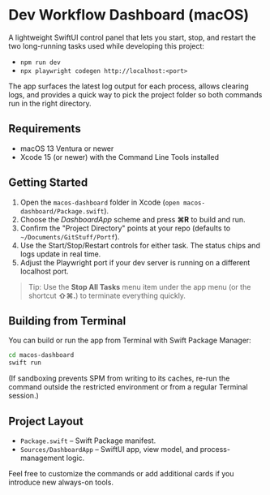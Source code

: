 # Dev Workflow Dashboard (macOS)

A lightweight SwiftUI control panel that lets you start, stop, and restart the two long-running tasks used while developing this project:

- `npm run dev`
- `npx playwright codegen http://localhost:<port>`

The app surfaces the latest log output for each process, allows clearing logs, and provides a quick way to pick the project folder so both commands run in the right directory.

## Requirements

- macOS 13 Ventura or newer
- Xcode 15 (or newer) with the Command Line Tools installed

## Getting Started

1. Open the `macos-dashboard` folder in Xcode (`open macos-dashboard/Package.swift`).
2. Choose the *DashboardApp* scheme and press **⌘R** to build and run.
3. Confirm the "Project Directory" points at your repo (defaults to `~/Documents/GitStuff/Portf`).
4. Use the Start/Stop/Restart controls for either task. The status chips and logs update in real time.
5. Adjust the Playwright port if your dev server is running on a different localhost port.

> Tip: Use the **Stop All Tasks** menu item under the app menu (or the shortcut **⇧⌘.**) to terminate everything quickly.

## Building from Terminal

You can build or run the app from Terminal with Swift Package Manager:

```bash
cd macos-dashboard
swift run
```

(If sandboxing prevents SPM from writing to its caches, re-run the command outside the restricted environment or from a regular Terminal session.)

## Project Layout

- `Package.swift` – Swift Package manifest.
- `Sources/DashboardApp` – SwiftUI app, view model, and process-management logic.

Feel free to customize the commands or add additional cards if you introduce new always-on tools.
